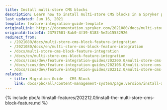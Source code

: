 ```yaml
---
title: Install multi-store CMS blocks
description: Learn how to install multi-store CMS blocks in a Spryker project
last_updated: Jun 16, 2021
template: feature-integration-guide-template
originalLink: https://documentation.spryker.com/2021080/docs/multi-store-cms-block-feature-integration
originalArticleId: 23757501-8ab0-4f39-8183-5e2b15532926
redirect_from:
  - /2021080/docs/multi-store-cms-block-feature-integration
  - /2021080/docs/en/multi-store-cms-block-feature-integration
  - /docs/multi-store-cms-block-feature-integration
  - /docs/en/multi-store-cms-block-feature-integration
  - /docs/scos/dev/feature-integration-guides/202200.0/multi-store-cms-block-feature-integration.html
  - /docs/scos/dev/feature-integration-guides/202108.0/multi-store-cms-block-feature-integration.html
  - /docs/scos/dev/feature-integration-guides/202212.0/multi-store-cms-block-feature-integration.html
related:
  - title: Migration Guide - CMS Block
    link: docs/pbc/all/content-management-system/page.version/install-and-upgrade/upgrade-modules/upgrade-the-cmsblock-module.html
---
```


{% include pbc/all/install-features/202212.0/install-the-multi-store-cms-block-feature.md %} <!-- To edit, see /_includes/pbc/all/install-features/202212.0/install-the-multi-store-cms-block-feature.md -->
